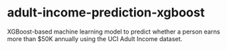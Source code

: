 # adult-income-prediction-xgboost
XGBoost-based machine learning model to predict whether a person earns more than $50K annually using the UCI Adult Income dataset.
